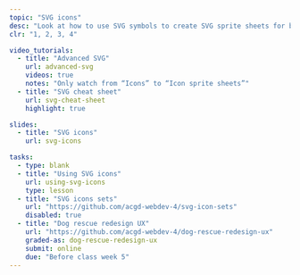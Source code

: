```yaml
---
topic: "SVG icons"
desc: "Look at how to use SVG symbols to create SVG sprite sheets for better performance and reusable systems."
clr: "1, 2, 3, 4"

video_tutorials:
  - title: "Advanced SVG"
    url: advanced-svg
    videos: true
    notes: "Only watch from “Icons” to “Icon sprite sheets”"
  - title: "SVG cheat sheet"
    url: svg-cheat-sheet
    highlight: true

slides:
  - title: "SVG icons"
    url: svg-icons

tasks:
  - type: blank
  - title: "Using SVG icons"
    url: using-svg-icons
    type: lesson
  - title: "SVG icons sets"
    url: "https://github.com/acgd-webdev-4/svg-icon-sets"
    disabled: true
  - title: "Dog rescue redesign UX"
    url: "https://github.com/acgd-webdev-4/dog-rescue-redesign-ux"
    graded-as: dog-rescue-redesign-ux
    submit: online
    due: "Before class week 5"
---
```

